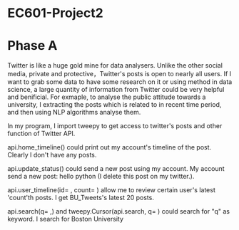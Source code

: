 # EC601-Project2

# Phase A
Twitter is like a huge gold mine for data analysers. Unlike the other social media, private and protective，Twitter's posts is open to nearly all users. If I want to grab some data to have some research on it or using method in data science, a large quantity of information from Twitter could be very helpful and benificial. For exmaple, to analyse the public attitude towards a university, I extracting the posts which is related to in recent time period, and then using NLP algorithms analyse them.

In my program, I import tweepy to get access to twitter's posts and other function of Twitter API. 

api.home_timeline() could print out my account's timeline of the post.  Clearly I don't have any posts.

api.update_status() could send a new post using my account. My account send a new post: hello python (I delete this post on my twitter.).

api.user_timeline(id= , count= ) allow me to review certain user's latest 'count'th posts. I get BU_Tweets's latest 20 posts.

api.search(q= ,) and tweepy.Cursor(api.search, q= ) could search for "q" as keyword. I search for Boston University
